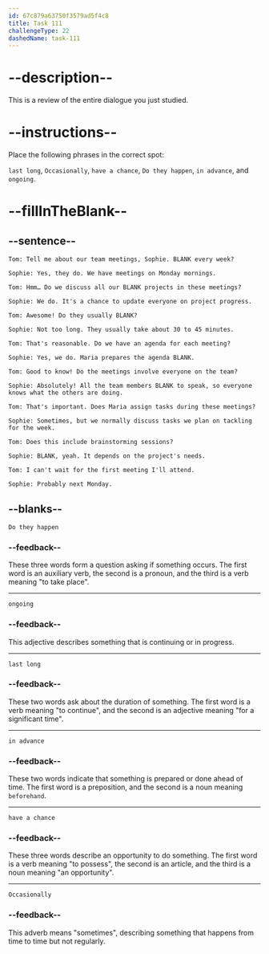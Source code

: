 ```yaml
---
id: 67c879a63750f3579ad5f4c8
title: Task 111
challengeType: 22
dashedName: task-111
---
```

<!-- REVIEW -->

# --description--

This is a review of the entire dialogue you just studied.

# --instructions--

Place the following phrases in the correct spot:

`last long`, `Occasionally`, `have a chance`, `Do they happen`, `in advance`, and `ongoing`.

# --fillInTheBlank--

## --sentence--

`Tom: Tell me about our team meetings, Sophie. BLANK every week?`  

`Sophie: Yes, they do. We have meetings on Monday mornings.`  

`Tom: Hmm… Do we discuss all our BLANK projects in these meetings?`  

`Sophie: We do. It's a chance to update everyone on project progress.`  

`Tom: Awesome! Do they usually BLANK?`  

`Sophie: Not too long. They usually take about 30 to 45 minutes.`  

`Tom: That's reasonable. Do we have an agenda for each meeting?`  

`Sophie: Yes, we do. Maria prepares the agenda BLANK.`  

`Tom: Good to know! Do the meetings involve everyone on the team?`  

`Sophie: Absolutely! All the team members BLANK to speak, so everyone knows what the others are doing.`  

`Tom: That's important. Does Maria assign tasks during these meetings?`  

`Sophie: Sometimes, but we normally discuss tasks we plan on tackling for the week.`  

`Tom: Does this include brainstorming sessions?`  

`Sophie: BLANK, yeah. It depends on the project's needs.`  

`Tom: I can't wait for the first meeting I'll attend.`  

`Sophie: Probably next Monday.`  

## --blanks--

`Do they happen`  

### --feedback--

These three words form a question asking if something occurs. The first word is an auxiliary verb, the second is a pronoun, and the third is a verb meaning "to take place".  

---

`ongoing`  

### --feedback--

This adjective describes something that is continuing or in progress.  

---

`last long`  

### --feedback--

These two words ask about the duration of something. The first word is a verb meaning "to continue", and the second is an adjective meaning "for a significant time".  

---

`in advance`  

### --feedback--

These two words indicate that something is prepared or done ahead of time. The first word is a preposition, and the second is a noun meaning `beforehand`.  

---

`have a chance`  

### --feedback--

These three words describe an opportunity to do something. The first word is a verb meaning "to possess", the second is an article, and the third is a noun meaning "an opportunity".  

---

`Occasionally`  

### --feedback--

This adverb means "sometimes", describing something that happens from time to time but not regularly.  
